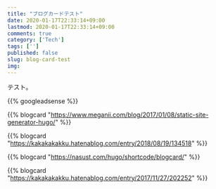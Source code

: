 ```yaml
---
title: "ブログカードテスト"
date: 2020-01-17T22:33:14+09:00
lastmod: 2020-01-17T22:33:14+09:00
comments: true
category: ['Tech']
tags: ['']
published: false
slug: blog-card-test
img: 
---
```


テスト。

<!--more-->
{{% googleadsense %}}


{{% blogcard "https://www.meganii.com/blog/2017/01/08/static-site-generator-hugo/" %}}


{{% blogcard "https://kakakakakku.hatenablog.com/entry/2018/08/19/134518" %}}

{{% blogcard "https://nasust.com/hugo/shortcode/blogcard/" %}}


{{% blogcard "https://kakakakakku.hatenablog.com/entry/2017/11/27/202252" %}}